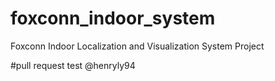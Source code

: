# foxconn_indoor_system
Foxconn Indoor Localization and Visualization System Project


#pull request test @henryly94